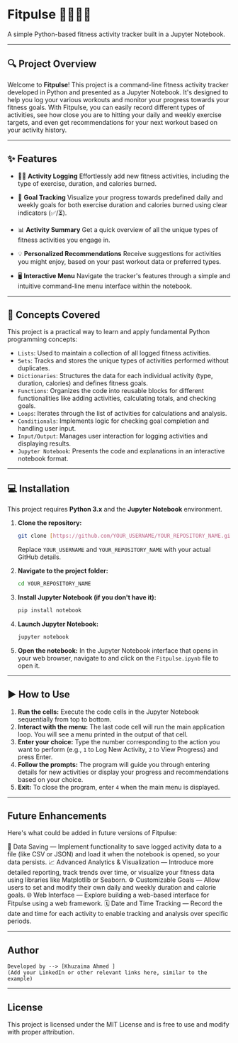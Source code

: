 # Fitpulse 🏋️‍♀️🚴‍♀️

A simple Python-based fitness activity tracker built in a Jupyter Notebook.

---

## 🔍 Project Overview

Welcome to **Fitpulse**! This project is a command-line fitness activity tracker developed in Python and presented as a Jupyter Notebook. It's designed to help you log your various workouts and monitor your progress towards your fitness goals. With Fitpulse, you can easily record different types of activities, see how close you are to hitting your daily and weekly exercise targets, and even get recommendations for your next workout based on your activity history.

---

## ✨ Features

* 🏃‍♀️ **Activity Logging**
    Effortlessly add new fitness activities, including the type of exercise, duration, and calories burned.

* 🎯 **Goal Tracking**
    Visualize your progress towards predefined daily and weekly goals for both exercise duration and calories burned using clear indicators (✅/⏳).

* 📊 **Activity Summary**
    Get a quick overview of all the unique types of fitness activities you engage in.

* 💡 **Personalized Recommendations**
    Receive suggestions for activities you might enjoy, based on your past workout data or preferred types.

* 🖥️ **Interactive Menu**
    Navigate the tracker's features through a simple and intuitive command-line menu interface within the notebook.

---

## 🧠 Concepts Covered

This project is a practical way to learn and apply fundamental Python programming concepts:

* `Lists`: Used to maintain a collection of all logged fitness activities.
* `Sets`: Tracks and stores the unique types of activities performed without duplicates.
* `Dictionaries`: Structures the data for each individual activity (type, duration, calories) and defines fitness goals.
* `Functions`: Organizes the code into reusable blocks for different functionalities like adding activities, calculating totals, and checking goals.
* `Loops`: Iterates through the list of activities for calculations and analysis.
* `Conditionals`: Implements logic for checking goal completion and handling user input.
* `Input/Output`: Manages user interaction for logging activities and displaying results.
* `Jupyter Notebook`: Presents the code and explanations in an interactive notebook format.

---

## 💻 Installation

This project requires **Python 3.x** and the **Jupyter Notebook** environment.

1.  **Clone the repository:**

    ```bash
    git clone [https://github.com/YOUR_USERNAME/YOUR_REPOSITORY_NAME.git](https://github.com/YOUR_USERNAME/YOUR_REPOSITORY_NAME.git)
    ```

    Replace `YOUR_USERNAME` and `YOUR_REPOSITORY_NAME` with your actual GitHub details.

2.  **Navigate to the project folder:**

    ```bash
    cd YOUR_REPOSITORY_NAME
    ```

3.  **Install Jupyter Notebook (if you don't have it):**

    ```bash
    pip install notebook
    ```

4.  **Launch Jupyter Notebook:**

    ```bash
    jupyter notebook
    ```

5.  **Open the notebook:** In the Jupyter Notebook interface that opens in your web browser, navigate to and click on the `Fitpulse.ipynb` file to open it.

---

## ▶️ How to Use

1.  **Run the cells:** Execute the code cells in the Jupyter Notebook sequentially from top to bottom.
2.  **Interact with the menu:** The last code cell will run the main application loop. You will see a menu printed in the output of that cell.
3.  **Enter your choice:** Type the number corresponding to the action you want to perform (e.g., `1` to Log New Activity, `2` to View Progress) and press Enter.
4.  **Follow the prompts:** The program will guide you through entering details for new activities or display your progress and recommendations based on your choice.
5.  **Exit:** To close the program, enter `4` when the main menu is displayed.

---

## Future Enhancements
Here's what could be added in future versions of Fitpulse:

💾 Data Saving — Implement functionality to save logged activity data to a file (like CSV or JSON) and load it when the notebook is opened, so your data persists.
📈 Advanced Analytics & Visualization — Introduce more detailed reporting, track trends over time, or visualize your fitness data using libraries like Matplotlib or Seaborn.
⚙️ Customizable Goals — Allow users to set and modify their own daily and weekly duration and calorie goals.
🌐 Web Interface — Explore building a web-based interface for Fitpulse using a web framework.
🗓️ Date and Time Tracking — Record the date and time for each activity to enable tracking and analysis over specific periods.

---

## Author
```
Developed by --> [Khuzaima Ahmed ]
(Add your LinkedIn or other relevant links here, similar to the example)
```
---

## License
This project is licensed under the MIT License and is free to use and modify with proper attribution.
